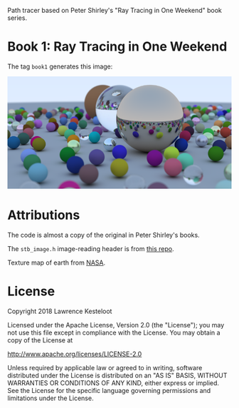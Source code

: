 
Path tracer based on Peter Shirley's "Ray Tracing in One Weekend" book series.

# Book 1: Ray Tracing in One Weekend

The tag `book1` generates this image:

![book1](images/book1.png)

# Attributions

The code is almost a copy of the original in Peter Shirley's books.

The `stb_image.h` image-reading header is from [this repo](https://github.com/nothings/stb).

Texture map of earth from [NASA](http://superstarfloraluk.com/3333698-NASA-Eath-of-Textures.html).

# License

Copyright 2018 Lawrence Kesteloot

Licensed under the Apache License, Version 2.0 (the "License");
you may not use this file except in compliance with the License.
You may obtain a copy of the License at

   http://www.apache.org/licenses/LICENSE-2.0

Unless required by applicable law or agreed to in writing, software
distributed under the License is distributed on an "AS IS" BASIS,
WITHOUT WARRANTIES OR CONDITIONS OF ANY KIND, either express or implied.
See the License for the specific language governing permissions and
limitations under the License.
